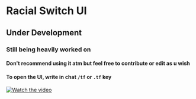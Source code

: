 # Racial Switch UI

## Under Development

### Still being heavily worked on

#### Don't recommend using it atm but feel free to contribute or edit as u wish

#### To open the UI, write in chat `/tf` or `.tf` key

[![Watch the video](https://i.ibb.co/47B73Tw/image.png)](https://streamable.com/jn58dn)
